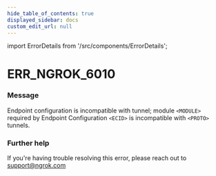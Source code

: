 ```yaml
---
hide_table_of_contents: true
displayed_sidebar: docs
custom_edit_url: null
---
```


import ErrorDetails from '/src/components/ErrorDetails';

# ERR_NGROK_6010

### Message
Endpoint configuration is incompatible with tunnel; module `<MODULE>` required by Endpoint Configuration `<ECID>` is incompatible with `<PROTO>` tunnels.

### Further help
If you're having trouble resolving this error, please reach out to [support@ngrok.com](mailto:support@ngrok.com?subject=Help%20with%20ERR_NGROK_6010)

<ErrorDetails error='err_ngrok_6010' />
